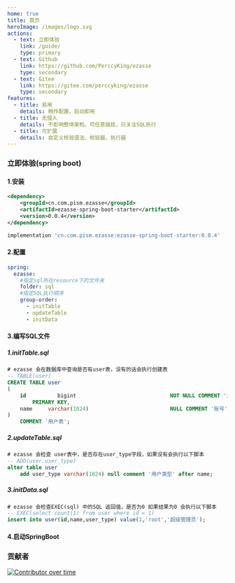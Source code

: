 ```yaml
---
home: true
title: 首页
heroImage: /images/logo.svg
actions:
  - text: 立即体验
    link: /guide/
    type: primary
  - text: Github
    link: https://github.com/PerccyKing/ezasse
    type: secondary
  - text: Gitee
    link: https://gitee.com/perccyking/ezasse
    type: secondary
features:
  - title: 易用
    details: 稍作配置，启动即用
  - title: 无侵入
    details: 不影响整体架构，可任意插拔，只关注SQL执行
  - title: 可扩展
    details: 自定义校验语法、校验器、执行器
---
```


### 立即体验(spring boot)
#### 1.安装
<CodeGroup>
  <CodeGroupItem title="Maven" active>

```xml
<dependency>
    <groupId>cn.com.pism.ezasse</groupId>
    <artifactId>ezasse-spring-boot-starter</artifactId>
    <version>0.0.4</version>
</dependency>
```
  </CodeGroupItem>

  <CodeGroupItem title="Gradle">

```groovy
implementation 'cn.com.pism.ezasse:ezasse-spring-boot-starter:0.0.4'
```

  </CodeGroupItem>
</CodeGroup>

#### 2.配置
```yaml
spring:
  ezasse:
    #指定sql所在resource下的文件夹
    folder: sql
    #指定SQL执行顺序
    group-order:
      - initTable
      - updateTable
      - initData
```

#### 3.编写SQL文件
##### 1.initTable.sql
```sql
# ezasse 会在数据库中查询是否有user表，没有的话会执行创建表
-- TABLE(user)
CREATE TABLE user
(
    id          bigint                              NOT NULL COMMENT '主键id'
        PRIMARY KEY,
    name     varchar(1024)                          NULL COMMENT '账号'
)
    COMMENT '用户表';
```
##### 2.updateTable.sql
```sql
# ezasse 会检查 user表中，是否存在user_type字段，如果没有会执行以下脚本
-- ADD(user.user_type)
alter table user
    add user_type varchar(1024) null comment '用户类型' after name;
```
##### 3.initData.sql
```sql
# ezasse 会检查EXEC(sql) 中的SQL 返回值，是否为0 如果结果为0 会执行以下脚本
-- EXEC(select count(1) from user where id = 1)
insert into user(id,name,user_type) value(1,'root','超级管理员');
```
#### 4.启动SpringBoot

### 贡献者
[![Contributor over time](https://contributor-overtime-api.git-contributor.com/contributors-svg?chart=contributorOverTime&repo=PerccyKing/ezasse)](https://git-contributor.com?chart=contributorOverTime&repo=PerccyKing/ezasse)
